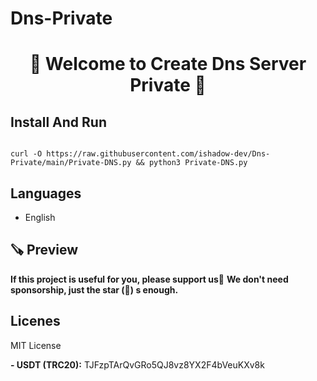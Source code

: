 # Dns-Private

<h1 align = "center"/>🌟 Welcome to Create Dns Server Private 🌟</h1>

## Install And Run

```

curl -O https://raw.githubusercontent.com/ishadow-dev/Dns-Private/main/Private-DNS.py && python3 Private-DNS.py
```

## Languages

- English

## 🪚 Preview

**If this project is useful for you, please support us🌟**
**We don't need sponsorship, just the star (🌟) s enough.**

## Licenes
MIT License

**- USDT (TRC20):** TJFzpTArQvGRo5QJ8vz8YX2F4bVeuKXv8k
